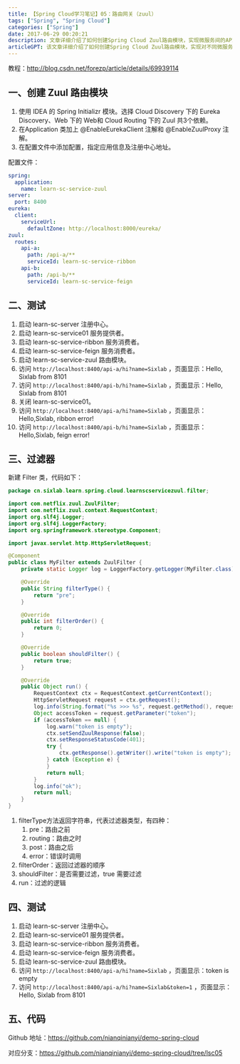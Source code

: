 ```yaml
---
title: 【Spring Cloud学习笔记】05：路由网关（zuul）
tags: ["Spring", "Spring Cloud"]
categories: ["Spring"]
date: 2017-06-29 00:20:21
description: 文章详细介绍了如何创建Spring Cloud Zuul路由模块，实现微服务间的API网关路由，并演示了如何添加自定义请求过滤器进行访问控制。
articleGPT: 该文章详细介绍了如何创建Spring Cloud Zuul路由模块，实现对不同微服务的请求转发（如Ribbon和Feign），并演示了如何通过自定义过滤器进行请求预处理和访问控制。
---
```


教程：<http://blog.csdn.net/forezp/article/details/69939114>  

## 一、创建 Zuul 路由模块

  1. 使用 IDEA 的 Spring Initializr 模块。选择 Cloud Discovery 下的 Eureka Discovery、Web 下的 Web和 Cloud Routing 下的 Zuul 共3个依赖。
  2. 在Application 类加上 @EnableEurekaClient 注解和 @EnableZuulProxy 注解。
  3. 在配置文件中添加配置，指定应用信息及注册中心地址。

配置文件：

```yaml
spring:
  application:
    name: learn-sc-service-zuul
server:
  port: 8400
eureka:
  client:
    serviceUrl:
      defaultZone: http://localhost:8000/eureka/
zuul:
  routes:
    api-a:
      path: /api-a/**
      serviceId: learn-sc-service-ribbon
    api-b:
      path: /api-b/**
      serviceId: learn-sc-service-feign
```

## 二、测试

  1. 启动 learn-sc-server 注册中心。
  2. 启动 learn-sc-service01 服务提供者。
  3. 启动 learn-sc-service-ribbon 服务消费者。
  4. 启动 learn-sc-service-feign 服务消费者。
  5. 启动 learn-sc-service-zuul 路由模块。
  6. 访问 `http://localhost:8400/api-a/hi?name=Sixlab` ，页面显示：Hello, Sixlab from 8101
  7. 访问 `http://localhost:8400/api-b/hi?name=Sixlab` ，页面显示：Hello, Sixlab from 8101
  8. 关闭 learn-sc-service01。
  9. 访问 `http://localhost:8400/api-a/hi?name=Sixlab` ，页面显示：Hello,Sixlab, ribbon error!
  10. 访问 `http://localhost:8400/api-b/hi?name=Sixlab` ，页面显示：Hello,Sixlab, feign error!

## 三、过滤器

新建 Filter 类，代码如下：

```Java
package cn.sixlab.learn.spring.cloud.learnscservicezuul.filter;

import com.netflix.zuul.ZuulFilter;
import com.netflix.zuul.context.RequestContext;
import org.slf4j.Logger;
import org.slf4j.LoggerFactory;
import org.springframework.stereotype.Component;

import javax.servlet.http.HttpServletRequest;

@Component
public class MyFilter extends ZuulFilter {
    private static Logger log = LoggerFactory.getLogger(MyFilter.class);

    @Override
    public String filterType() {
        return "pre";
    }

    @Override
    public int filterOrder() {
        return 0;
    }

    @Override
    public boolean shouldFilter() {
        return true;
    }

    @Override
    public Object run() {
        RequestContext ctx = RequestContext.getCurrentContext();
        HttpServletRequest request = ctx.getRequest();
        log.info(String.format("%s >>> %s", request.getMethod(), request.getRequestURL().toString()));
        Object accessToken = request.getParameter("token");
        if (accessToken == null) {
            log.warn("token is empty");
            ctx.setSendZuulResponse(false);
            ctx.setResponseStatusCode(401);
            try {
                ctx.getResponse().getWriter().write("token is empty");
            } catch (Exception e) {
            }
            return null;
        }
        log.info("ok");
        return null;
    }
}
```

  1. filterType方法返回字符串，代表过滤器类型，有四种：
     1. pre：路由之前
     2. routing：路由之时
     3. post：路由之后
     4. error：错误时调用
  2. filterOrder：返回过滤器的顺序
  3. shouldFilter：是否需要过滤，true 需要过滤
  4. run：过滤的逻辑

## 四、测试

  1. 启动 learn-sc-server 注册中心。
  2. 启动 learn-sc-service01 服务提供者。
  3. 启动 learn-sc-service-ribbon 服务消费者。
  4. 启动 learn-sc-service-feign 服务消费者。
  5. 启动 learn-sc-service-zuul 路由模块。
  6. 访问 `http://localhost:8400/api-a/hi?name=Sixlab` ，页面显示：token is empty
  7. 访问 `http://localhost:8400/api-a/hi?name=Sixlab&token=1` ，页面显示：Hello, Sixlab from 8101

## 五、代码

Github 地址：<https://github.com/nianqinianyi/demo-spring-cloud>

对应分支：<https://github.com/nianqinianyi/demo-spring-cloud/tree/lsc05>

